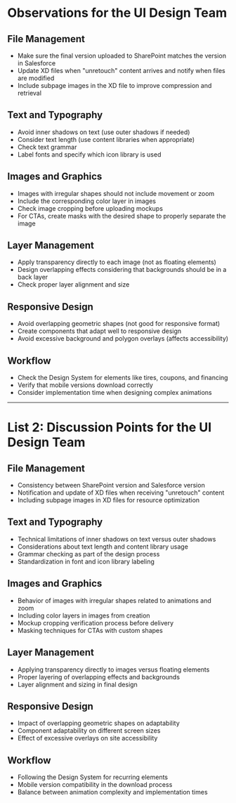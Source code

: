 # Observations for the UI Design Team

## File Management
- Make sure the final version uploaded to SharePoint matches the version in Salesforce
- Update XD files when "unretouch" content arrives and notify when files are modified
- Include subpage images in the XD file to improve compression and retrieval

## Text and Typography
- Avoid inner shadows on text (use outer shadows if needed)
- Consider text length (use content libraries when appropriate)
- Check text grammar
- Label fonts and specify which icon library is used

## Images and Graphics
- Images with irregular shapes should not include movement or zoom
- Include the corresponding color layer in images
- Check image cropping before uploading mockups
- For CTAs, create masks with the desired shape to properly separate the image

## Layer Management
- Apply transparency directly to each image (not as floating elements)
- Design overlapping effects considering that backgrounds should be in a back layer
- Check proper layer alignment and size

## Responsive Design
- Avoid overlapping geometric shapes (not good for responsive format)
- Create components that adapt well to responsive design
- Avoid excessive background and polygon overlays (affects accessibility)

## Workflow
- Check the Design System for elements like tires, coupons, and financing
- Verify that mobile versions download correctly
- Consider implementation time when designing complex animations

---

# List 2: Discussion Points for the UI Design Team

## File Management
- Consistency between SharePoint version and Salesforce version
- Notification and update of XD files when receiving "unretouch" content
- Including subpage images in XD files for resource optimization

## Text and Typography
- Technical limitations of inner shadows on text versus outer shadows
- Considerations about text length and content library usage
- Grammar checking as part of the design process
- Standardization in font and icon library labeling

## Images and Graphics
- Behavior of images with irregular shapes related to animations and zoom
- Including color layers in images from creation
- Mockup cropping verification process before delivery
- Masking techniques for CTAs with custom shapes

## Layer Management
- Applying transparency directly to images versus floating elements
- Proper layering of overlapping effects and backgrounds
- Layer alignment and sizing in final design

## Responsive Design
- Impact of overlapping geometric shapes on adaptability
- Component adaptability on different screen sizes
- Effect of excessive overlays on site accessibility

## Workflow
- Following the Design System for recurring elements
- Mobile version compatibility in the download process
- Balance between animation complexity and implementation times